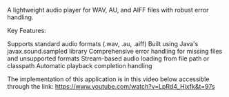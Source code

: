 
A lightweight audio player for WAV, AU, and AIFF files with robust error handling.

Key Features:

Supports standard audio formats (.wav, .au, .aiff)
Built using Java's javax.sound.sampled library
Comprehensive error handling for missing files and unsupported formats
Stream-based audio loading from file path or classpath
Automatic playback completion handling

The implementation of this application is in this video below accessible through the link:
https://www.youtube.com/watch?v=LpRd4_Hixfk&t=97s
